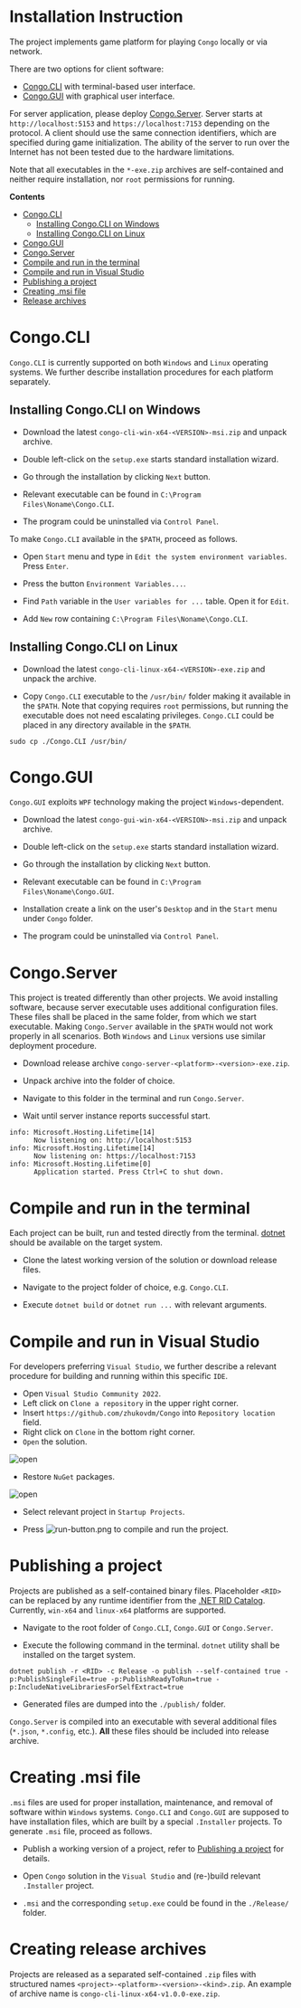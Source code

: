 # Installation Instruction

The project implements game platform for playing `Congo` locally or via network.

There are two options for client software:

- [Congo.CLI](#congocli) with terminal-based user interface.
- [Congo.GUI](#congogui) with graphical user interface.

For server application, please deploy [Congo.Server](#congoserver). Server starts at `http://localhost:5153` and `https://localhost:7153` depending on the protocol. A client should use the same connection identifiers, which are specified during game initialization. The ability of the server to run over the Internet has not been tested
due to the hardware limitations.

Note that all executables in the `*-exe.zip` archives are self-contained and neither require installation, nor `root` permissions for running.

**Contents**

- [Congo.CLI](#congocli)
  - [Installing Congo.CLI on Windows](#installing-congocli-on-windows)
  - [Installing Congo.CLI on Linux](#installing-congocli-on-linux)
- [Congo.GUI](#congogui)
- [Congo.Server](#congoserver)
- [Compile and run in the terminal](#compile-and-run-in-the-terminal)
- [Compile and run in Visual Studio](#compile-and-run-in-visual-studio)
- [Publishing a project](#publishing-a-project)
- [Creating .msi file](#creating-msi-file)
- [Release archives](#release-archives)

# Congo.CLI

`Congo.CLI` is currently supported on both `Windows` and `Linux` operating systems. We further describe installation procedures for each platform separately.

## Installing Congo.CLI on Windows

- Download the latest `congo-cli-win-x64-<VERSION>-msi.zip` and unpack archive.

- Double left-click on the `setup.exe` starts standard installation wizard.

- Go through the installation by clicking `Next` button.

- Relevant executable can be found in `C:\Program Files\Noname\Congo.CLI`.

- The program could be uninstalled via `Control Panel`.

To make `Congo.CLI` available in the `$PATH`, proceed as follows.

- Open `Start` menu and type in `Edit the system environment variables`. Press `Enter`.

- Press the button `Environment Variables...`.

- Find `Path` variable in the `User variables for ...` table. Open it for `Edit`.

- Add `New` row containing `C:\Program Files\Noname\Congo.CLI`.

## Installing Congo.CLI on Linux

- Download the latest `congo-cli-linux-x64-<VERSION>-exe.zip` and unpack the archive.

- Copy `Congo.CLI` executable to the `/usr/bin/` folder making it available in the `$PATH`. Note that copying requires `root` permissions, but running the executable does not need escalating privileges. `Congo.CLI` could be placed in any directory available in the `$PATH`.

```console
sudo cp ./Congo.CLI /usr/bin/
```

# Congo.GUI

`Congo.GUI` exploits `WPF` technology making the project `Windows`-dependent.

- Download the latest `congo-gui-win-x64-<VERSION>-msi.zip` and unpack archive.

- Double left-click on the `setup.exe` starts standard installation wizard.

- Go through the installation by clicking `Next` button.

- Relevant executable can be found in `C:\Program Files\Noname\Congo.GUI`.

- Installation create a link on the user's `Desktop` and in the `Start` menu under `Congo` folder.

- The program could be uninstalled via `Control Panel`.

# Congo.Server

This project is treated differently than other projects. We avoid installing software, because server executable uses additional configuration files. These files shall be placed in the same folder, from which we start executable. Making `Congo.Server` available in the `$PATH` would not work properly in all scenarios. Both `Windows` and `Linux` versions use similar deployment procedure.

- Download release archive `congo-server-<platform>-<version>-exe.zip`.

- Unpack archive into the folder of choice.

- Navigate to this folder in the terminal and run `Congo.Server`.

- Wait until server instance reports successful start.

```console
info: Microsoft.Hosting.Lifetime[14]
      Now listening on: http://localhost:5153
info: Microsoft.Hosting.Lifetime[14]
      Now listening on: https://localhost:7153
info: Microsoft.Hosting.Lifetime[0]
      Application started. Press Ctrl+C to shut down.
```

# Compile and run in the terminal

Each project can be built, run and tested directly from the terminal. [dotnet](https://docs.microsoft.com/en-us/dotnet/core/tools/dotnet) should be available on the target system.

- Clone the latest working version of the solution or download release files.

- Navigate to the project folder of choice, e.g. `Congo.CLI`.

- Execute `dotnet build` or `dotnet run ...` with relevant arguments.

# Compile and run in Visual Studio

For developers preferring `Visual Studio`, we further describe a relevant procedure for building and running within this specific `IDE`.

- Open `Visual Studio Community 2022`.
- Left click on `Clone a repository` in the upper right corner.
- Insert `https://github.com/zhukovdm/Congo` into `Repository location` field.
- Right click on `Clone` in the bottom right corner.
- `Open` the solution.

![open](./Pics/install.png)

- Restore `NuGet` packages.

![open](./Pics/nugets.png)

- Select relevant project in `Startup Projects`.

- Press ![run-button.png](./Pics/run-button.png) to compile and run the project.

# Publishing a project

Projects are published as a self-contained binary files. Placeholder `<RID>` can be replaced by any runtime identifier from the [.NET RID Catalog](https://docs.microsoft.com/en-us/dotnet/core/rid-catalog). Currently, `win-x64` and `linux-x64` platforms are supported.

- Navigate to the root folder of `Congo.CLI`, `Congo.GUI` or `Congo.Server`.

- Execute the following command in the terminal. `dotnet` utility shall be installed on the target system.

```console
dotnet publish -r <RID> -c Release -o publish --self-contained true -p:PublishSingleFile=true -p:PublishReadyToRun=true -p:IncludeNativeLibrariesForSelfExtract=true
```

- Generated files are dumped into the `./publish/` folder.

`Congo.Server` is compiled into an executable with several additional files (`*.json`, `*.config`, etc.). **All** these files should be included into release archive.

# Creating .msi file

`.msi` files are used for proper installation, maintenance, and removal of software within `Windows` systems. `Congo.CLI` and `Congo.GUI` are supposed to have installation files, which are built by a special `.Installer` projects. To generate `.msi` file, proceed as follows.

- Publish a working version of a project, refer to [Publishing a project](#publishing-a-project) for details.

- Open `Congo` solution in the `Visual Studio` and (re-)build relevant `.Installer` project.

- `.msi` and the corresponding `setup.exe` could be found in the `./Release/` folder.

# Creating release archives

Projects are released as a separated self-contained `.zip` files with structured names `<project>-<platform>-<version>-<kind>.zip`. An example of archive name is `congo-cli-linux-x64-v1.0.0-exe.zip`.
